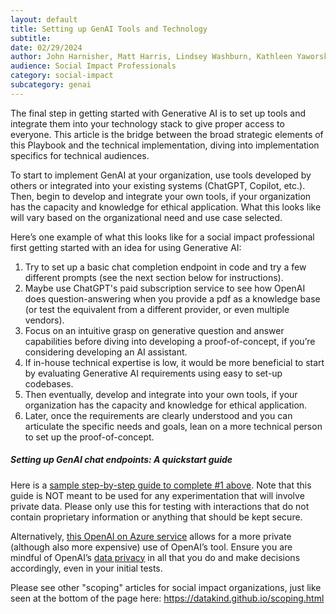```yaml
---
layout: default
title: Setting up GenAI Tools and Technology
subtitle:
date: 02/29/2024
author: John Harnisher, Matt Harris, Lindsey Washburn, Kathleen Yaworsky
audience: Social Impact Professionals
category: social-impact
subcategory: genai
---
```


The final step in getting started with Generative AI is to set up tools and integrate them into your technology stack to give proper access to everyone. This article is the bridge between the broad strategic elements of this Playbook and the technical implementation, diving into implementation specifics for technical audiences.


To start to implement GenAI at your organization, use tools developed by others or integrated into your existing systems (ChatGPT, Copilot, etc.). Then, begin to develop and integrate your own tools, if your organization has the capacity and knowledge for ethical application. What this looks like will vary based on the organizational need and use case selected.


Here’s one example of what this looks like for a social impact professional first getting started with an idea for using Generative AI:


1. Try to set up a basic chat completion endpoint in code and try a few different prompts (see the next section below for instructions).
2. Maybe use ChatGPT's paid subscription service to see how OpenAI does question\-answering when you provide a pdf as a knowledge base (or test the equivalent from a different provider, or even multiple vendors).
3. Focus on an intuitive grasp on generative question and answer capabilities before diving into developing a proof\-of\-concept, if you’re considering developing an AI assistant.
4. If in\-house technical expertise is low, it would be more beneficial to start by evaluating Generative AI requirements using easy to set\-up codebases.
5. Then eventually, develop and integrate into your own tools, if your organization has the capacity and knowledge for ethical application.
6. Later, once the requirements are clearly understood and you can articulate the specific needs and goals, lean on a more technical person to set up the proof\-of\-concept.


##### Setting up GenAI chat endpoints: A quickstart guide


Here is a [sample step\-by\-step guide to complete \#1 above](https://github.com/datakind/chatbot-quickstart/tree/dg/guide). Note that this guide is NOT meant to be used for any experimentation that will involve private data. Please only use this for testing with interactions that do not contain proprietary information or anything that should be kept secure.


Alternatively, [this OpenAI on Azure service](https://azure.microsoft.com/en-us/products/ai-services/openai-service) allows for a more private (although also more expensive) use of OpenAI’s tool. Ensure you are mindful of OpenAI’s [data privacy](https://learn.microsoft.com/en-us/legal/cognitive-services/openai/data-privacy) in all that you do and make decisions accordingly, even in your initial tests.


Please see other "scoping" articles for social impact organizations, just like seen at the bottom of the page here: <https://datakind.github.io/scoping.html>
